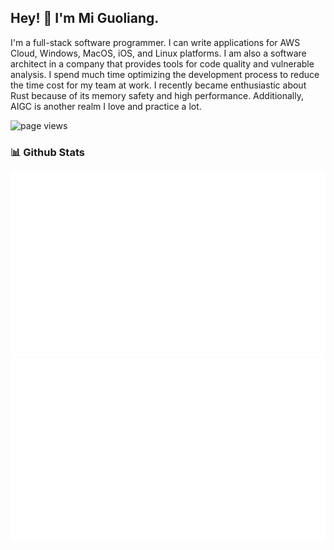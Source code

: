 Hey! 👋 I'm Mi Guoliang.
---

I'm a full-stack software programmer. I can write applications for AWS Cloud, Windows, MacOS, iOS, and Linux platforms. I am also a software architect in a company that provides tools for code quality and vulnerable analysis. I spend much time optimizing the development process to reduce the time cost for my team at work. I recently became enthusiastic about Rust because of its memory safety and high performance. Additionally, AIGC is another realm I love and practice a lot.

<img src="https://komarev.com/ghpvc/?username=miguoliang" alt="page views" />

### 📊 Github Stats
<a href='https://github.com/rahul-jha98/github-stats-transparent'>
  
![Stats Overview](https://raw.githubusercontent.com/miguoliang/github-stats-transparent/output/generated/overview.svg)
![Most Used Languages](https://raw.githubusercontent.com/miguoliang/github-stats-transparent/output/generated/languages.svg)

</a>
